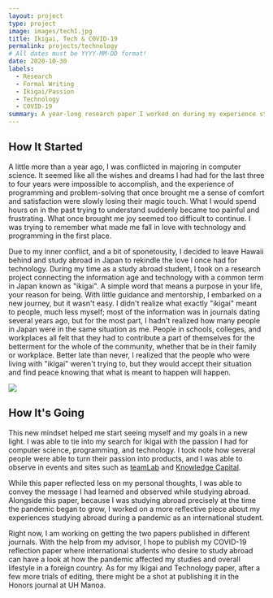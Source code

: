 ```yaml
---
layout: project
type: project
image: images/tech1.jpg
title: Ikigai, Tech & COVID-19
permalink: projects/technology
# All dates must be YYYY-MM-DD format!
date: 2020-10-30
labels:
  - Research
  - Formal Writing
  - Ikigai/Passion
  - Technology
  - COVID-19
summary: A year-long research paper I worked on during my experience studying abroad during a pandemic and rekindling my love for technology and computer science.
---
```


## How It Started

A little more than a year ago, I was conflicted in majoring in computer science. It seemed like all the wishes and dreams I had had for the last three to four years were impossible to accomplish, and the experience of programming and problem-solving that once brought me a sense of comfort and satisfaction were slowly losing their magic touch. What I would spend hours on in the past trying to understand suddenly became too painful and frustrating. What once brought me joy seemed too difficult to continue. I was trying to remember what made me fall in love with technology and programming in the first place.

Due to my inner conflict, and a bit of sponetousity, I decided to leave Hawaii behind and study abroad in Japan to rekindle the love I once had for technology. During my time as a study abroad student, I took on a research project connecting the information age and technology with a common term in Japan known as "ikigai". A simple word that means a purpose in your life, your reason for being. With little guidance and mentorship, I embarked on a new journey, but it wasn't easy. I didn't realize what exactly "ikigai" meant to people, much less myself; most of the information was in journals dating several years ago, but for the most part, I hadn't realized how many people in Japan were in the same situation as me. People in schools, colleges, and workplaces all felt that they had to contribute a part of themselves for the betterment for the whole of the community, whether that be in their family or workplace. Better late than never, I realized that the people who were living with "ikigai" weren't trying to, but they would accept their situation and find peace knowing that what is meant to happen will happen.

<img class="ui medium left floated image" src="{{ site.baseurl }}/images/tech2.jpg">

## How It's Going

This new mindset helped me start seeing myself and my goals in a new light. I was able to tie into my search for ikigai with the passion I had for computer science, programming, and technology. I took note how several people were able to turn their passion into products, and I was able to observe in events and sites such as <a href="https://www.teamlab.art/">teamLab</a> and <a href="https://kc-i.jp/tw/">Knowledge Capital</a>.

While this paper reflected less on my personal thoughts, I was able to convey the message I had learned and observed while studying abroad. Alongside this paper, because I was studying abroad precisely at the time the pandemic began to grow, I worked on a more reflective piece about my experiences studying abroad during a pandemic as an international student.

Right now, I am working on getting the two papers published in different journals. With the help from my advisor, I hope to publish my COVID-19 reflection paper where international students who desire to study abroad can have a look at how the pandemic affected my studies and overall lifestyle in a foreign country. As for my Ikigai and Technology paper, after a few more trials of editing, there might be a shot at publishing it in the Honors journal at UH Manoa.
